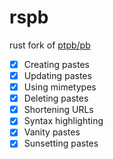 # rspb

rust fork of [ptpb/pb](https://pb.mgt.moe)

- [x] Creating pastes
- [x] Updating pastes
- [x] Using mimetypes
- [x] Deleting pastes
- [x] Shortening URLs
- [x] Syntax highlighting
- [x] Vanity pastes
- [x] Sunsetting pastes
